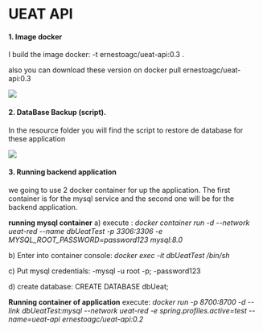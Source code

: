 # UEAT API

#### **1.  Image docker**
I build the image docker: -t ernestoagc/ueat-api:0.3 .

also you can download these version on 
docker pull ernestoagc/ueat-api:0.3

![](https://i.imgur.com/If1lZLE.jpg)

#### **2. DataBase Backup (script).**
In the resource folder  you will find the script to restore de database for these application


![](https://i.imgur.com/5WVa2id.jpg)

#### **3. Running backend application**
we going to use 2 docker container for up the application. The first container is for the mysql service and the second one will be for the backend application.

**running mysql container**
a) execute : 
*docker container run -d --network ueat-red  --name dbUeatTest -p 3306:3306 -e MYSQL_ROOT_PASSWORD=password123 mysql:8.0*

b) Enter into container console:  *docker exec -it dbUeatTest  /bin/sh*

c) Put mysql credentials: 
  -mysql -u root -p;
   -password123
   
 d) create database: CREATE DATABASE dbUeat;
 
 **Running container of application**
 execute: 
*docker run -p 8700:8700  -d --link dbUeatTest:mysql  --network ueat-red  -e spring.profiles.active=test  --name=ueat-api ernestoagc/ueat-api:0.2*
